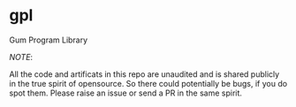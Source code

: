 # gpl
Gum Program Library

_NOTE_:

All the code and artificats in this repo are unaudited and is shared publicly in the true spirit of opensource. So there could potentially be bugs, if you do spot them. Please raise an issue or send a PR in the same spirit.
